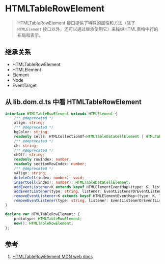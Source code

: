 # HTMLTableRowElement

>HTMLTableRowElement 接口提供了特殊的属性和方法（除了 `HTMLElement` 接口以外，还可以通过继承使用它）来操纵HTML表格中行的布局和表示。

## 继承关系

- HTMLTableRowElement
- HTMLElement
- Element
- Node
- EventTarget

## 从 lib.dom.d.ts 中看 HTMLTableRowElement

```ts
interface HTMLTableRowElement extends HTMLElement {
    /** @deprecated */
    align: string;
    /** @deprecated */
    bgColor: string;
    readonly cells: HTMLCollectionOf<HTMLTableDataCellElement | HTMLTableHeaderCellElement>;
    /** @deprecated */
    ch: string;
    /** @deprecated */
    chOff: string;
    readonly rowIndex: number;
    readonly sectionRowIndex: number;
    /** @deprecated */
    vAlign: string;
    deleteCell(index: number): void;
    insertCell(index?: number): HTMLTableDataCellElement;
    addEventListener<K extends keyof HTMLElementEventMap>(type: K, listener: (this: HTMLTableRowElement, ev: HTMLElementEventMap[K]) => any, options?: boolean | AddEventListenerOptions): void;
    addEventListener(type: string, listener: EventListenerOrEventListenerObject, options?: boolean | AddEventListenerOptions): void;
    removeEventListener<K extends keyof HTMLElementEventMap>(type: K, listener: (this: HTMLTableRowElement, ev: HTMLElementEventMap[K]) => any, options?: boolean | EventListenerOptions): void;
    removeEventListener(type: string, listener: EventListenerOrEventListenerObject, options?: boolean | EventListenerOptions): void;
}

declare var HTMLTableRowElement: {
    prototype: HTMLTableRowElement;
    new(): HTMLTableRowElement;
};

```

## 参考

1. [HTMLTableRowElement MDN web docs](https://developer.mozilla.org/en-US/docs/Web/API/HTMLTableRowElement)
